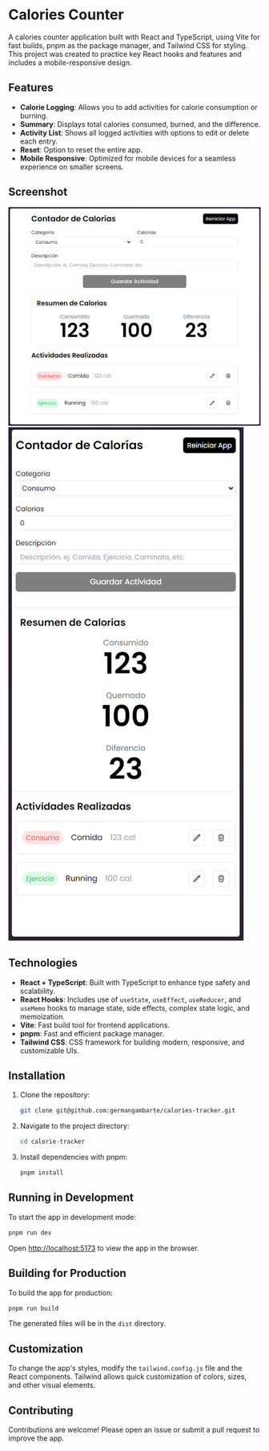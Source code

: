 # Calories Counter

A calories counter application built with React and TypeScript, using Vite for fast builds, pnpm as the package manager, and Tailwind CSS for styling. This project was created to practice key React hooks and features and includes a mobile-responsive design.

## Features

- **Calorie Logging**: Allows you to add activities for calorie consumption or burning.
- **Summary**: Displays total calories consumed, burned, and the difference.
- **Activity List**: Shows all logged activities with options to edit or delete each entry.
- **Reset**: Option to reset the entire app.
- **Mobile Responsive**: Optimized for mobile devices for a seamless experience on smaller screens.

## Screenshot

![Desktop Calories Counter](./public/desktop.png)
![Mobile Calories Counter](./public/mobile.png)

## Technologies

- **React + TypeScript**: Built with TypeScript to enhance type safety and scalability.
- **React Hooks**: Includes use of `useState`, `useEffect`, `useReducer`, and `useMemo` hooks to manage state, side effects, complex state logic, and memoization.
- **Vite**: Fast build tool for frontend applications.
- **pnpm**: Fast and efficient package manager.
- **Tailwind CSS**: CSS framework for building modern, responsive, and customizable UIs.

## Installation

1. Clone the repository:
   ```bash
   git clone git@github.com:germangambarte/calories-tracker.git
   ```

2. Navigate to the project directory:
   ```bash
   cd calorie-tracker
   ```

3. Install dependencies with pnpm:
   ```bash
   pnpm install
   ```

## Running in Development

To start the app in development mode:

```bash
pnpm run dev
```

Open [http://localhost:5173](http://localhost:5173) to view the app in the browser.

## Building for Production

To build the app for production:

```bash
pnpm run build
```

The generated files will be in the `dist` directory.

## Customization

To change the app's styles, modify the `tailwind.config.js` file and the React components. Tailwind allows quick customization of colors, sizes, and other visual elements.

## Contributing

Contributions are welcome! Please open an issue or submit a pull request to improve the app.